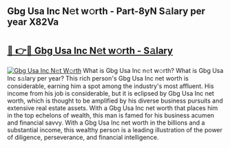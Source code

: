 ## Gbg Usa Inc N𝚎t w𝚘rth - Part-8yN S𝚊lary per year X82Va

# <h2><a href="http://gc4afx.nevu.top/?p=Gbg+Usa+Inc">🔗 👉🔴 Gbg Usa Inc N𝚎t w𝚘rth - S𝚊lary</a></h2>

[![Gbg Usa Inc N𝚎t W𝚘rth](https://i.imgur.com/Oavwk0R.jpeg)](http://gc4afx.nevu.top/?p=Gbg+Usa+Inc)
What is Gbg Usa Inc n𝚎t w𝚘rth? What is Gbg Usa Inc s𝚊lary per year?
This rich person's Gbg Usa Inc net worth is considerable, earning him a spot among the industry's most affluent. His income from his job is considerable, but it is eclipsed by Gbg Usa Inc net worth, which is thought to be amplified by his diverse business pursuits and extensive real estate assets. With a Gbg Usa Inc net worth that places him in the top echelons of wealth, this man is famed for his business acumen and financial savvy. With a Gbg Usa Inc net worth in the billions and a substantial income, this wealthy person is a leading illustration of the power of diligence, perseverance, and financial intelligence.
